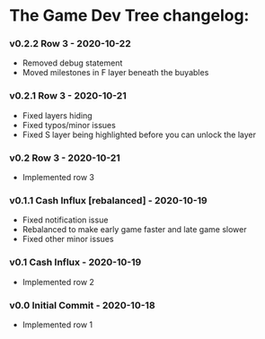 # The Game Dev Tree changelog:

### v0.2.2 Row 3 - 2020-10-22
- Removed debug statement
- Moved milestones in F layer beneath the buyables

### v0.2.1 Row 3 - 2020-10-21
- Fixed layers hiding
- Fixed typos/minor issues
- Fixed S layer being highlighted before you can unlock the layer

### v0.2 Row 3 - 2020-10-21
- Implemented row 3

### v0.1.1 Cash Influx [rebalanced] - 2020-10-19
- Fixed notification issue
- Rebalanced to make early game faster and late game slower
- Fixed other minor issues

### v0.1 Cash Influx - 2020-10-19
- Implemented row 2

### v0.0 Initial Commit - 2020-10-18
- Implemented row 1
